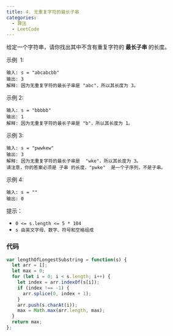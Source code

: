 ```yaml
---
title: 4. 无重复字符的最长子串
categories:
  - 算法
  - LeetCode
---
```


给定一个字符串，请你找出其中不含有重复字符的 **最长子串** 的长度。

示例  1:

```
输入: s = "abcabcbb"
输出: 3
解释: 因为无重复字符的最长子串是 "abc"，所以其长度为 3。
```

示例 2:

```
输入: s = "bbbbb"
输出: 1
解释: 因为无重复字符的最长子串是 "b"，所以其长度为 1。
```

示例 3:

```
输入: s = "pwwkew"
输出: 3
解释: 因为无重复字符的最长子串是  "wke"，所以其长度为 3。
请注意，你的答案必须是 子串 的长度，"pwke"  是一个子序列，不是子串。
```

示例 4:

```
输入: s = ""
输出: 0
```

提示：

- `0 <= s.length <= 5 * 104`
- `s 由英文字母、数字、符号和空格组成`

### 代码

```js
var lengthOfLongestSubstring = function(s) {
  let arr = [];
  let max = 0;
  for (let i = 0; i < s.length; i++) {
    let index = arr.indexOf(s[i]);
    if (index !== -1) {
      arr.splice(0, index + 1);
    }
    arr.push(s.charAt(i));
    max = Math.max(arr.length, max);
  }
  return max;
};
```
